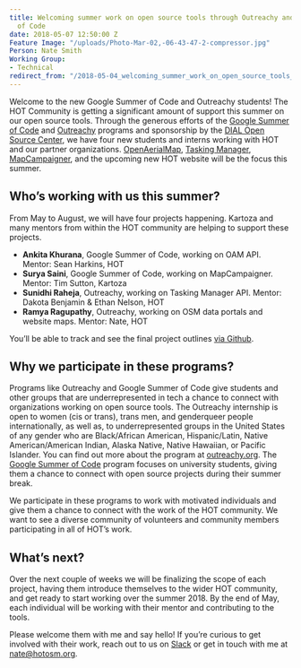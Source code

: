 ```yaml
---
title: Welcoming summer work on open source tools through Outreachy and Google Summer
  of Code
date: 2018-05-07 12:50:00 Z
Feature Image: "/uploads/Photo-Mar-02,-06-43-47-2-compressor.jpg"
Person: Nate Smith
Working Group:
- Technical
redirect_from: "/2018-05-04_welcoming_summer_work_on_open_source_tools_through_outreachy_and_google_summer_of"
---
```


Welcome to the new Google Summer of Code and Outreachy students! The HOT Community is getting a significant amount of support this summer on our open source tools. Through the generous efforts of the [Google Summer of Code](https://summerofcode.withgoogle.com/) and [Outreachy](https://www.outreachy.org/) programs and sponsorship by the [DIAL Open Source Center](http://www.osc.dial.community/), we have four new students and interns working with HOT and our partner organizations. [OpenAerialMap](https://openaerialmap.org/), [Tasking Manager](https://tasks.hotosm.org/), [MapCampaigner](http://campaigns.hotosm.org/all), and the upcoming new HOT website will be the focus this summer. 

## Who’s working with us this summer?

From May to August, we will have four projects happening. Kartoza and many mentors from within the HOT community are helping to support these projects.

* **Ankita Khurana**, Google Summer of Code, working on OAM API. Mentor: Sean Harkins, HOT
* **Surya Saini**, Google Summer of Code, working on MapCampaigner. Mentor: Tim Sutton, Kartoza
* **Sunidhi Raheja**, Outreachy, working on Tasking Manager API. Mentor: Dakota Benjamin & Ethan Nelson, HOT
* **Ramya Ragupathy**, Outreachy, working on OSM data portals and website maps. Mentor: Nate, HOT

You’ll be able to track and see the final project outlines [via Github](https://github.com/hotosm/tech/issues/114).

## Why we participate in these programs?

Programs like Outreachy and Google Summer of Code give students and other groups that are underrepresented in tech a chance to connect with organizations working on open source tools. The Outreachy internship is open to women (cis or trans), trans men, and genderqueer people internationally, as well as, to underrepresented groups in the United States of any gender who are Black/African American, Hispanic/Latin, Native American/American Indian, Alaska Native, Native Hawaiian, or Pacific Islander. You can find out more about the program at [outreachy.org](https://www.outreachy.org/). The [Google Summer of Code](https://summerofcode.withgoogle.com/) program focuses on university students, giving them a chance to connect with open source projects during their summer break. 

We participate in these programs to work with motivated individuals and give them a chance to connect with the work of the HOT community. We want to see a diverse community of volunteers and community members participating in all of HOT’s work. 

## What’s next?

Over the next couple of weeks we will be finalizing the scope of each project, having them introduce themselves to the wider HOT community, and get ready to start working over the summer 2018. By the end of May, each individual will be working with their mentor and contributing to the tools.

Please welcome them with me and say hello! If you’re curious to get involved with their work, reach out to us on [Slack](http://slack.hotosm.org/) or get in touch with me at nate@hotosm.org.